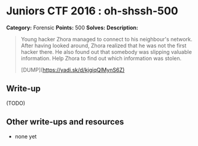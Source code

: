 # Juniors CTF 2016 : oh-shssh-500

**Category:** Forensic
**Points:** 500
**Solves:**
**Description:**

> Young hacker Zhora managed to connect to his neighbour's network. After having looked around, Zhora realized that he was not the first hacker there. He also found out that somebody was slipping valuable information. Help Zhora to find out which information was stolen.
>
> [DUMP](<https://yadi.sk/d/kjgiqQlMynS6Z)>

## Write-up

(TODO)

## Other write-ups and resources

* none yet
